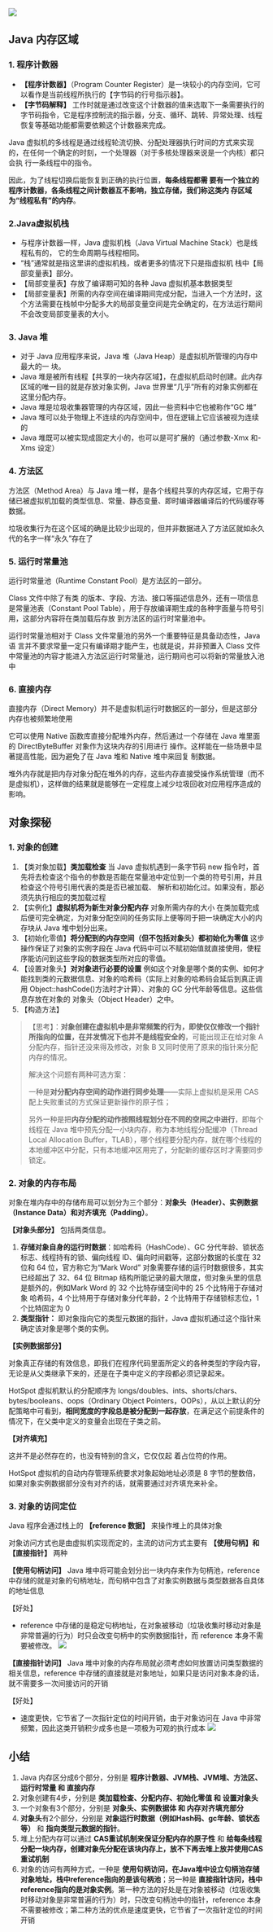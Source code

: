 ![](http://file.cfd.hhblog.top/myPicture/20240609102704.png)
## Java 内存区域
### 1. 程序计数器
- **【程序计数器】**（Program Counter Register）是一块较小的内存空间，它可以看作是当前线程所执行的【字节码的行号指示器】。
-  **【字节码解释】** 工作时就是通过改变这个计数器的值来选取下一条需要执行的字节码指令，它是程序控制流的指示器，分支、循环、跳转、异常处理、线程恢复等基础功能都需要依赖这个计数器来完成。 

 Java 虚拟机的多线程是通过线程轮流切换、分配处理器执行时间的方式来实现的，在任何一个确定的时刻，一个处理器（对于多核处理器来说是一个内核）都只会执 行一条线程中的指令。
 
 因此，为了线程切换后能恢复到正确的执行位置，**每条线程都需 要有一个独立的程序计数器，各条线程之间计数器互不影响，独立存储，我们称这类内 存区域为“线程私有”的内存**。 

### 2.Java虚拟机栈
- 与程序计数器一样，Java 虚拟机栈（Java Virtual Machine Stack）也是线程私有的， 它的生命周期与线程相同。
- “栈”通常就是指这里讲的虚拟机栈，或者更多的情况下只是指虚拟机 栈中【局部变量表】部分。 
- 【局部变量表】存放了编译期可知的各种 Java 虚拟机基本数据类型
- 【局部变量表】所需的内存空间在编译期间完成分配，当进入一个方法时，这个方法需要在栈帧中分配多大的局部变量空间是完全确定的，在方法运行期间不会改变局部变量表的大小。
### 3. Java 堆 
- 对于 Java 应用程序来说，Java 堆（Java Heap）是虚拟机所管理的内存中最大的一 块。
- Java 堆是被所有线程【共享的一块内存区域】，在虚拟机启动时创建。此内存区域的唯一目的就是存放对象实例，Java 世界里“几乎”所有的对象实例都在这里分配内存。
- Java 堆是垃圾收集器管理的内存区域，因此一些资料中它也被称作“GC 堆”
- Java 堆可以处于物理上不连续的内存空间中，但在逻辑上它应该被视为连续的
- Java 堆既可以被实现成固定大小的，也可以是可扩展的（通过参数-Xmx 和-Xms 设定）
### 4. 方法区 
方法区（Method Area）与 Java 堆一样，是各个线程共享的内存区域，它用于存储已被虚拟机加载的类型信息、常量、静态变量、即时编译器编译后的代码缓存等数据。

垃圾收集行为在这个区域的确是比较少出现的，但并非数据进入了方法区就如永久代的名字一样“永久”存在了
### 5. 运行时常量池 
运行时常量池（Runtime Constant Pool）是方法区的一部分。

Class 文件中除了有类 的版本、字段、方法、接口等描述信息外，还有一项信息是常量池表（Constant Pool Table），用于存放编译期生成的各种字面量与符号引用，这部分内容将在类加载后存放 到方法区的运行时常量池中。 

运行时常量池相对于 Class 文件常量池的另外一个重要特征是具备动态性，Java 语 言并不要求常量一定只有编译期才能产生，也就是说，并非预置入 Class 文件中常量池的内容才能进入方法区运行时常量池，运行期间也可以将新的常量放入池中
### 6. 直接内存
直接内存（Direct Memory）并不是虚拟机运行时数据区的一部分，但是这部分内存也被频繁地使用

它可以使用 Native 函数库直接分配堆外内存，然后通过一个存储在 Java 堆里面的 DirectByteBuffer 对象作为这块内存的引用进行 操作。这样能在一些场景中显著提高性能，因为避免了在 Java 堆和 Native 堆中来回复 制数据。 

堆外内存就是把内存对象分配在堆外的内存，这些内存直接受操作系统管理（而不是虚拟机），这样做的结果就是能够在一定程度上减少垃圾回收对应用程序造成的影响。
## 对象探秘
### 1. 对象的创建 
1. 【类对象加载】**类加载检查**
	当 Java 虚拟机遇到一条字节码 new 指令时，首先将去检查这个指令的参数是否能在常量池中定位到一个类的符号引用，并且检查这个符号引用代表的类是否已被加载、 解析和初始化过。如果没有，那必须先执行相应的类加载过程
2. 【实例化】**虚拟机将为新生对象分配内存**
	对象所需内存的大小 在类加载完成后便可完全确定，为对象分配空间的任务实际上便等同于把一块确定大小的内存块从 Java 堆中划分出来。
3. 【初始化零值】**将分配到的内存空间（但不包括对象头）都初始化为零值**
	这步操作保证了对象的实例字段在 Java 代码中可以不赋初始值就直接使用，使程序能访问到这些字段的数据类型所对应的零值。 
4. 【设置对象头】**对对象进行必要的设置**
	例如这个对象是哪个类的实例、如何才能找到类的元数据信息、对象的哈希码（实际上对象的哈希码会延后到真正调用 Object::hashCode()方法时才计算）、对象的 GC 分代年龄等信息。这些信息存放在对象的 对象头（Object Header）之中。
5. 【构造方法】

> 【思考】：**对象创建在虚拟机中是非常频繁的行为，即使仅仅修改一个指针所指向的位置，在并发情况下也并不是线程安全的**，可能出现正在给对象 A 分配内存，指针还没来得及修改，对象 B 又同时使用了原来的指针来分配内存的情况。
> 
> 解决这个问题有两种可选方案：
> 
> 一种是**对分配内存空间的动作进行同步处理**——实际上虚拟机是采用 CAS 配上失败重试的方式保证更新操作的原子性；
> 
> 另外一种是把**内存分配的动作按照线程划分在不同的空间之中进行**，即每个线程在 Java 堆中预先分配一小块内存，称为本地线程分配缓冲（Thread Local Allocation Buffer，TLAB），哪个线程要分配内存，就在哪个线程的本地缓冲区中分配，只有本地缓冲区用完了，分配新的缓存区时才需要同步锁定。

### 2. 对象的内存布局 
对象在堆内存中的存储布局可以划分为三个部分：**对象头（Header）、实例数据（Instance Data）和对齐填充（Padding）**。 

**【对象头部分】** 包括两类信息。

1) **存储对象自身的运行时数据**：如哈希码（HashCode）、GC 分代年龄、锁状态标志、线程持有的锁、偏向线程 ID、偏向时间戳等，这部分数据的长度在 32 位和 64 位，官方称它为“Mark Word”
	对象需要存储的运行时数据很多，其实已经超出了 32、64 位 Bitmap 结构所能记录的最大限度，但对象头里的信息是额外的，例如Mark Word 的 32 个比特存储空间中的 25 个比特用于存储对象 哈希码，4 个比特用于存储对象分代年龄，2 个比特用于存储锁标志位，1 个比特固定为 0
2) **类型指针：** 即对象指向它的类型元数据的指针，Java 虚拟机通过这个指针来确定该对象是哪个类的实例。

**【实例数据部分】**

对象真正存储的有效信息，即我们在程序代码里面所定义的各种类型的字段内容，无论是从父类继承下来的，还是在子类中定义的字段都必须记录起来。

HotSpot 虚拟机默认的分配顺序为 longs/doubles、ints、shorts/chars、bytes/booleans、oops（Ordinary Object Pointers，OOPs），从以上默认的分配策略中可看到，**相同宽度的字段总是被分配到一起存放**，在满足这个前提条件的情况下，在父类中定义的变量会出现在子类之前。

**【对齐填充】**

这并不是必然存在的，也没有特别的含义，它仅仅起 着占位符的作用。

HotSpot 虚拟机的自动内存管理系统要求对象起始地址必须是 8 字节的整数倍，如果对象实例数据部分没有对齐的话，就需要通过对齐填充来补全。 

### 3.  对象的访问定位 
 Java 程序会通过栈上的 **【reference 数据】** 来操作堆上的具体对象

对象访问方式也是由虚拟机实现而定的，主流的访问方式主要有 **【使用句柄】和【直接指针】** 两种

**【使用句柄访问】**
Java 堆中将可能会划分出一块内存来作为句柄池，reference 中存储的就是对象的句柄地址，而句柄中包含了对象实例数据与类型数据各自具体的地址信息

【好处】
- reference 中存储的是稳定句柄地址，在对象被移动（垃圾收集时移动对象是非常普遍的行为）时只会改变句柄中的实例数据指针，而 reference 本身不需要被修改。 
![](http://file.cfd.hhblog.top/myPicture/20240609113321.png)

**【直接指针访问】**
Java 堆中对象的内存布局就必须考虑如何放置访问类型数据的相关信息，reference 中存储的直接就是对象地址，如果只是访问对象本身的话，就不需要多一次间接访问的开销

【好处】
- 速度更快，它节省了一次指针定位的时间开销，由于对象访问在 Java 中非常频繁，因此这类开销积少成多也是一项极为可观的执行成本
![](http://file.cfd.hhblog.top/myPicture/20240609113413.png)
## 小结
1. Java 内存区分成6个部分，分别是 **程序计数器、JVM栈、JVM堆、方法区、运行时常量 和 直接内存**
2. 对象创建有4步，分别是 **类加载检查、分配内存、初始化零值 和 设置对象头**
3. 一个对象有3个部分，分别是 **对象头、实例数据体 和 内存对齐填充部分**
4. **对象头**有2个部分，分别是 **对象运行时数据（例如Hash码、gc年龄、锁状态等）** 和 **指向类型元数据的指针**。
5. 堆上分配内存可以通过 **CAS重试机制来保证分配内存的原子性** 和 **给每条线程分配一块内存，创建对象先分配在该块内存上，放不下再去堆上放并使用CAS重试机制**
6. 对象的访问有两种方式，一种是 **使用句柄访问，在Java堆中设立句柄池存储对象地址，栈中reference指向的是该句柄池**；另一种是 **直接指针访问，栈中reference指向的是对象实例**。第一种方法的好处是在对象被移动（垃圾收集时移动对象是非常普遍的行为）时，只改变句柄池中的指针，reference 本身不需要被修改；第二种方法的优点是速度更快，它节省了一次指针定位的时间开销